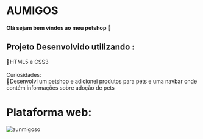 # AUMIGOS
#### Olá sejam bem vindos ao meu petshop 🤩 </br>
## Projeto Desenvolvido utilizando : </br>
🐶HTML5 e CSS3 </br>
</br>
Curiosidades: </br>
🦊Desenvolvi um petshop e adicionei produtos para pets e uma navbar onde contém informações sobre adoção de pets </br> 

# Plataforma web:
![aunmigoso](https://github.com/Henriquesantos12/Petzshop/assets/114838533/fc0c1544-0835-4bd7-83db-531871a99310)

